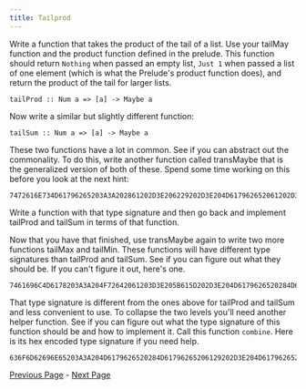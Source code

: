 ```yaml
---
title: Tailprod
---
```


Write a function that takes the product of the tail of a list.  Use your
tailMay function and the product function defined in the prelude.  This
function should return `Nothing` when passed an empty list,  `Just 1` when
passed a list of one element (which is what the Prelude's product function
does), and return the product of the tail for larger lists.

    tailProd :: Num a => [a] -> Maybe a

Now write a similar but slightly different function:

    tailSum :: Num a => [a] -> Maybe a

These two functions have a lot in common.  See if you can abstract out the
commonality.  To do this, write another function called transMaybe that is the
generalized version of both of these.  Spend some time working on this before
you look at the next hint:

    7472616E734D61796265203A3A202861202D3E206229202D3E204D617962652061202D3E204D617962652062

Write a function with that type signature and then go back and implement
tailProd and tailSum in terms of that function.

Now that you have that finished, use transMaybe again to write two more
functions tailMax and tailMin. These functions will have different type
signatures than tailProd and tailSum. See if you can figure out what they should
be. If you can't figure it out, here's one.

    7461696C4D6178203A3A204F72642061203D3E205B615D202D3E204D6179626520284D61796265206129

That type signature is different from the ones above for tailProd and tailSum
and less convenient to use. To collapse the two levels you'll need another
helper function. See if you can figure out what the type signature of this
function should be and how to implement it. Call this function `combine`. Here
is its hex encoded type signature if you need help.

    636F6D62696E65203A3A204D6179626520284D61796265206129202D3E204D617962652061

[Previous Page](ex2-5.html) - [Next Page](set3.html)
